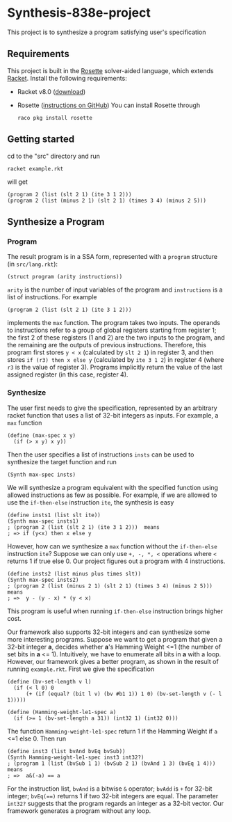 # Synthesis-838e-project

This project is to synthesize a program satisfying user's specification

## Requirements
This project is built in the [Rosette](http://homes.cs.washington.edu/~emina/rosette/) solver-aided language, which extends [Racket](http://racket-lang.org). Install the following requirements:

* Racket v8.0 ([download](http://download.racket-lang.org))
* Rosette ([instructions on GitHub](https://github.com/emina/rosette))
  You can install Rosette through

  ```
  raco pkg install rosette
    ```

## Getting started
cd to the "src" directory and run
```
racket example.rkt
```
will get
```racket
(program 2 (list (slt 2 1) (ite 3 1 2)))
(program 2 (list (minus 2 1) (slt 2 1) (times 3 4) (minus 2 5)))
```

## Synthesize a Program

### Program

The result program is in a SSA form, represented with a `program` structure (in `src/lang.rkt`):

```
(struct program (arity instructions))
```
`arity` is the number of input variables of the program and `instructions` is a list of instructions. For example

```racket
(program 2 (list (slt 2 1) (ite 3 1 2)))
```
implements the `max` function. The program takes two inputs. The operands to instructions refer to a group of global registers starting from register 1; the first 2 of these registers (1 and 2) are the two inputs to the program, and the remaining are the outputs of previous instructions. Therefore, this program first stores `y < x` (calculated by `slt 2 1`) in register 3, and then stores `if (r3) then x else y` (calculated by  `ite 3 1 2`) in register 4 (where `r3` is the value of register 3). Programs implicitly return the value of the last assigned register (in this case, register 4).

### Synthesize

The user first needs to give the specification, represented by an arbitrary racket function that uses a list of 32-bit integers as inputs. For example, a `max` function
```
(define (max-spec x y)
  (if (> x y) x y))
```
Then the user specifies a list of instructions `insts` can be used to synthesize the target function and run
```
(Synth max-spec insts)
```
We will synthesize a program equivalent with the specified function using allowed instructions as few as possible. For example, if we are allowed to use the `if-then-else` instruction `ite`, the synthesis is easy

```racket
(define insts1 (list slt ite))
(Synth max-spec insts1)
; (program 2 (list (slt 2 1) (ite 3 1 2)))  means
; => if (y<x) then x else y
```
However, how can we synthesize a `max` function without the `if-then-else` instruction `ite`? Suppose we can only use `+, -, *, <` operations where `<` returns 1 if true else 0. Our project figures out a program with 4 instructions.
```racket
(define insts2 (list minus plus times slt))
(Synth max-spec insts2)
; (program 2 (list (minus 2 1) (slt 2 1) (times 3 4) (minus 2 5)))    means
; =>  y - (y - x) * (y < x)
```
This program is useful when running `if-then-else` instruction brings higher cost.

Our framework also supports 32-bit integers and can synthesize some more interesting programs. Suppose we want to get a program that given a 32-bit integer **a**, decides whether **a**'s Hamming Weight <=1 (the number of set bits in **a** <= 1). Intuitively, we have to enumerate all bits in **a** with a loop. However, our framework gives a better program, as shown in the result of running `example.rkt`.
First we give the specification

```racket
(define (bv-set-length v l)
  (if (< l 0) 0
      (+ (if (equal? (bit l v) (bv #b1 1)) 1 0) (bv-set-length v (- l 1)))))

(define (Hamming-weight-le1-spec a)
  (if (>= 1 (bv-set-length a 31)) (int32 1) (int32 0)))
```
The function `Hamming-weight-le1-spec` return 1 if the Hamming Weight if `a` <=1 else 0. Then run
```racket
(define inst3 (list bvAnd bvEq bvSub))
(Synth Hamming-weight-le1-spec inst3 int32?)
; (program 1 (list (bvSub 1 1) (bvSub 2 1) (bvAnd 1 3) (bvEq 1 4)))   means
; =>  a&(-a) == a
```
For the instruction list, `bvAnd` is a bitwise `&` operator; `bvAdd` is `+` for 32-bit integer; `bvEq(==)` returns 1 if two 32-bit integers are equal. The parameter `int32?` suggests that the program regards an integer as a 32-bit vector. Our framework generates a program without any loop.